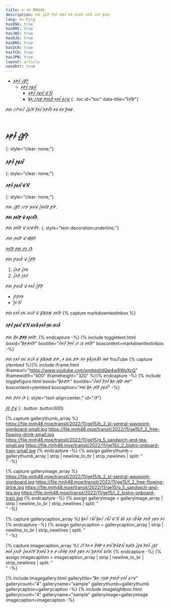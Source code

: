 ```yaml
---
title: ꤹꥈꤷ ꤳꥉꤸ MNH48
description: ꥆꥇꤵꥇ ꤶꥍꥑꤹꥈꤷꥆꥐ ꥆꥈꥐꤳꥈꤰ꥓ ꤳꥉꤲꥋꤰ꥓ ꤳꥉꤸ ꤴꥇꤱꥈꤵꤰꥐ ꤴꤾꤸ꥓ ꤷꥁꤼ ꤸꥍꤾꤿꥈ
lang: ms-Rjng
hasENG: true
hasRMI: true
hasJWI: true
hasRJG: true
hasBRG: true
hasSCH: true
hasTCH: true
hasJPN: true
layout: article
needbtt: true
---
```



- [ꤳꤺꥈꤰ꥓ ꤶꥍꤽꥍꥏꤱꥐ](#ꤳꤺꥈꤰ꥓-ꤶꥍꤽꥍꥏꤱꥐ)
  - [ꤳꤺꥈꤰ꥓ ꤰꥍꤹꥇꤾ꥓](#ꤳꤺꥈꤰ꥓-ꤰꥍꤹꥇꤾ꥓)
    - [ꤳꤺꥈꤰ꥓ ꤰꥍꤹꥇꤾ꥓ ꤿꥏ ꤾꥊꥐ](#ꤳꤺꥈꤰ꥓-ꤰꥍꤹꥇꤾ꥓-ꤿꥏ-ꤾꥊꥐ)
    - [ꤹꥋꥐꤳꥋꥒ ꤱꤾꥍꤽꥇ ꤺꥍꤵꥇꤼ꥓ ꤰꥋꤳꤰ꥓ ꤹꥁꤿ](#ꤹꥋꥐꤳꥋꥒ-ꤱꤾꥍꤽꥇ-ꤺꥍꤵꥇꤼ꥓-ꤰꥋꤳꤰ꥓-ꤹꥁꤿ)
{: .toc id="toc" data-title="ꤰꥐꤴꥈꤲꥐ"}


ꥆꥇꤵꥇ ꥁꤻꤾꥁ꥓ ꤶꥍꥑꤹꥈꤷꥆꥐ ꥆꥈꥐꤳꥈꤰ꥓ ꤳꥈꥐꤺꥈꤰ꥓ꤰꥐ ꤳꥉꤸ ꥆꥇꤳꥈ ꤼꥍꥐꤴꥇꤽꥇ.


&nbsp;


## ꤳꤺꥈꤰ꥓ ꤶꥍꤽꥍꥏꤱꥐ
{: style="clear: none;"}

### ꤳꤺꥈꤰ꥓ ꤰꥍꤹꥇꤾ꥓
{: style="clear: none;"}

#### ꤳꤺꥈꤰ꥓ ꤰꥍꤹꥇꤾ꥓ ꤿꥏ ꤾꥊꥐ
{: style="clear: none;"}

ꥆꥇꤵꥇ ꤶꥍꤽꥍꥏꤱꥐ ꤷꥁꤼ ꤸꥍꤾꤿꥈ ꤷꥍꥑꤳꥈꤾꥇꤼꥐ ꤽꥍꤺꥏ.


**ꥆꥇꤵꥇ ꤳꥈꤾꥇꤼꥐ ꤿꥏ ꤴꥇꤳꥍꤷꤾ꥓ꤰꥐ.**


ꥆꥇꤵꥇ ꤳꥈꤾꥇꤼꥐ ꤿꥏ ꤴꥇꤱꤽꥇꤼ꥓ꤰꥐ.
{: style="text-decoration:underline;"}


*ꥆꥇꤵꥇ ꤳꥈꤾꥇꤼꥐ ꤿꥏ ꤴꥇꤹꥋꥐꤴꥋꥏꤰꥐ.*


[ꤳꥈꤾꥇꤼꥐ ꥆꥇꤵꥇ ꥆꤴ ꤶꥌꤳꥐ](#)


ꥆꥇꤵꥇ ꤼꥍꤵꤽꥊ ꤿꥏ ꤷꥍꥑꤼꥈꤼꥈꥐ

1. ꤶꥍꥑꤰꤽ ꤶꥍꥑꤳꤸ
2. ꤶꥍꥑꤰꤽ ꤰꥍꤴꥈꥆ


ꥆꥇꤵꥇ ꤼꥍꤵꤽꥊ ꤿꥏ ꤳꥇꤴꤰ꥓ ꤷꥍꥑꤼꥈꤼꥈꥐ

- ꤼꥍꤼꥈꥆꤳꥈ
- ꤷꥍꥐꤴ ꤾꥊꥐ


ꥆꥇꤵꥇ ꤰꥋꤳꤰ꥓ ꤷꥋꤾꥉꥒ ꤾꥇꤶꤳ꥓ ꤿꥏ ꤸꥍꤲꥐꤴꥈꤲꥇ ꤳꥈꤾꥇꤼꥐ
{% capture markdowntextinbox %}
#### ꤳꤺꥈꤰ꥓ ꤰꥍꤹꥇꤾ꥓ ꤿꥏ ꤾꥊꥐ ꤴꤾꤸ꥓ ꤰꥋꤳꤰ꥓ ꤷꥋꤾꥉꥒ ꤾꥇꤶꤳ꥓
ꥆꥇꤵꥇ *ꤹꥋꥐꤳꥋꥒ* **ꤼꥈꥆꤳꥈ** ꤳꥈꤾꥇꤼꥐ.
{% endcapture -%}
{% include toggletext.html boxid="ꤹꥋꥐꤳꥋꥒꤳꥈꤾꥇꤼꥐ" boxtitle="ꤰ꥓ꤾꥇꤰ꥓ ꥆꥈꥐꤳꥈꤰ꥓ ꤷꥈꤰ ꤷꤹ ꤳꥈꤾꥇꤼꥐ" boxcontent=markdowntextinbox -%}


ꥆꥇꤵꥇ ꤰꥋꤳꤰ꥓ ꤷꥋꤾꥉꥒ ꤾꥇꤶꤳ꥓ ꤿꥏ ꤸꥍꤲꥐꤴꥈꤲꥇ ꤽꤺꥒ, ꤴꥇ ꤸꤵ ꤽꤺꥒ ꥆꥇꤳꥈ ꤸꥍꤸ꥓ꤷꥍꤵꤸ꥓ꤰꥐ ꤷꥇꤴꥉꥆꥋ YouTube
{% capture ytembed %}{% include iframe.html iframeurl="https://www.youtube.com/embed/dQw4w9WgXcQ" iframewidth="600" iframeheight="320" %}{% endcapture -%}
{% include togglefigure.html boxid="ꤹꥋꥐꤳꥋꥒꤽꤺꥒ" boxtitle="ꤰ꥓ꤾꥇꤰ꥓ ꥆꥈꥐꤳꥈꤰ꥓ ꤹꥋꥐꤳꥋꥒ ꤷꥋꤹꥋꤽꥐ ꤷꥇꤴꥉꥆꥋ" boxcontent=ytembed boxcaption="ꥆꥇꤵꥇ ꤹꥋꥐꤳꥋꥒ ꤷꥈꤳꥇꤽꥐ ꤰꥍꤹꥇꤾ꥓" -%}


ꥆꥇꤵꥇ ꤼꥈꥆꤳꥈ ꤷꥈꤳꥏ
{: style="text-align:center;" id="ꤷꥈꤳꥏ"}

[ꤳꥍꤰꥐ ꤼꤿ](#ꤷꥈꤳꥏ)
{: .button .button300}


{% capture gallerythumb_array %}
https://file.mnh48.moe/transit/2022/11/ge15/b_2_kl-sentral-waypoint-signboard-small.jpg
https://file.mnh48.moe/transit/2022/11/ge15/f_2_free-flowing-drink-small.jpg
https://file.mnh48.moe/transit/2022/11/ge15/g_5_sandwich-and-tea-small.jpg
https://file.mnh48.moe/transit/2022/11/ge15/i_2_bistro-onboard-train-small.jpg
{% endcapture -%}
{% assign gallerythumb = gallerythumb_array | strip | newline_to_br | strip_newlines | split: "<br />" -%}

{% capture galleryimage_array %}
https://file.mnh48.moe/transit/2022/11/ge15/b_2_kl-sentral-waypoint-signboard.jpg
https://file.mnh48.moe/transit/2022/11/ge15/f_2_free-flowing-drink.jpg
https://file.mnh48.moe/transit/2022/11/ge15/g_5_sandwich-and-tea.jpg
https://file.mnh48.moe/transit/2022/11/ge15/i_2_bistro-onboard-train.jpg
{% endcapture -%}
{% assign galleryimage = galleryimage_array | strip | newline_to_br | strip_newlines | split: "<br />" -%}

{% capture gallerycaption_array %}
ꤹꥋꥐꤳꥋꥁ꥓ ꤱꤸ꥓ꤷꥑ
ꤹꥋꥐꤳꥋꥁ꥓ ꤱꤸ꥓ꤷꥑ ꤿꥏ ꤾꥊꥐ
ꤸꤰꥐ ꤴꥈꤾꥈ
ꤷꥇꤼ꥓ꤳ꥓ꤽꥋ ꥆꤳꤼ꥓ ꤰꥍꤽꥉꤳ ꥆꤶꥇ
{% endcapture -%}
{% assign gallerycaption = gallerycaption_array | strip | newline_to_br | strip_newlines | split: "<br />" -%}

{% capture imagecaption_array %}
ꤶꤶꥐ ꤳꥐꤴ ꤴꥇ ꤼ꥓ꤳꥉꤼꥉꥐ ꤰꥉ.ꥆꥉꤾ꥓.ꤼꥉꥐꤳ꥓ꤽꤾ꥓
ꤸꥇꤵꥈꤸꥐ ꤶꥍꥑꤹꥈꤸ ꥆꥈꥐꤳꥈꤰ꥓ ꤶꥍꤸꥍꤱꥏ ꤳꥇꤰꥉꤳ꥓ ꤰꥍꤾꤼ꥓ ꤶꥍꥑꤵꥇꥆꤱꥆꥐ
ꤼꥐꤴꥈꥆꥇꤹ꥓ ꤴꥐ ꤳꥉꥒ ꥆꥋ
ꤷꥇꤼ꥓ꤳ꥓ꤽꥋ ꥆꤳꤼ꥓ ꤰꥍꤽꥉꤳ ꥆꤶꥇ ꤸꥍꥐꤺꥈꥆꤾ꥓ ꤸꤰꤵꥐ
{% endcapture -%}
{% assign imagecaption = imagecaption_array | strip | newline_to_br | strip_newlines | split: "<br />" -%}

{% include imagegallery.html gallerytitle="ꤹꥋꥐꤳꥋꥒ ꤱꤾꥍꤽꥇ ꤺꥍꤵꥇꤼ꥓ ꤰꥋꤳꤰ꥓ ꤹꥁꤿ" gallerycount="4" galleryname="sample" gallerythumb=gallerythumb gallerycaption=gallerycaption -%}
{% include imagelightbox.html gallerycount="4" galleryname="sample" galleryimage=galleryimage imagecaption=imagecaption -%}


&nbsp;

